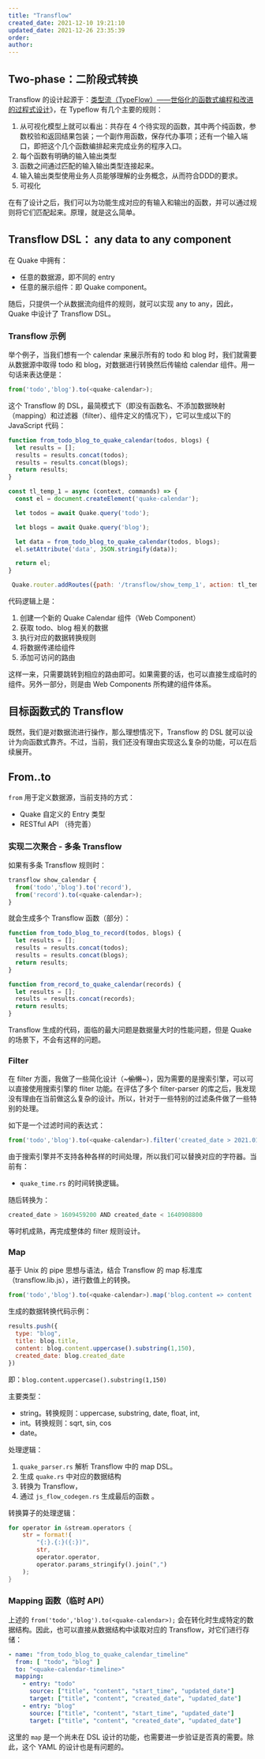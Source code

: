 ```yaml
---
title: "Transflow"
created_date: 2021-12-10 19:21:10
updated_date: 2021-12-26 23:35:39
order: 
author: 
---
```


## Two-phase：二阶段式转换

Transflow 的设计起源于：[类型流（TypeFlow）——世俗化的函数式编程和改进的过程式设计](https://zhuanlan.zhihu.com/p/341089716)》，在 Typeflow 有几个主要的规则：

1. 从可视化模型上就可以看出：共存在 4 个待实现的函数，其中两个纯函数，参数校验和返回结果包装；一个副作用函数，保存代办事项；还有一个输入端口，即把这个几个函数编排起来完成业务的程序入口。
2. 每个函数有明确的输入输出类型
3. 函数之间通过匹配的输入输出类型连接起来。
4. 输入输出类型使用业务人员能够理解的业务概念，从而符合DDD的要求。
5. 可视化

在有了设计之后，我们可以为功能生成对应的有输入和输出的函数，并可以通过规则将它们匹配起来。原理，就是这么简单。

## Transflow DSL： any data to any component

在 Quake 中拥有：

- 任意的数据源，即不同的 entry
- 任意的展示组件：即 Quake component。

随后，只提供一个从数据流向组件的规则，就可以实现 any to any，因此，Quake 中设计了 Transflow DSL。

### Transflow 示例

举个例子，当我们想有一个 calendar 来展示所有的 todo 和 blog 时，我们就需要从数据源中取得 todo 和 blog，对数据进行转换然后传输给 calendar 组件。用一句话来表达便是：

```javascript
from('todo','blog').to(<quake-calendar>);
```

这个 Transflow 的 DSL，最简模式下（即没有函数名、不添加数据映射（mapping）和过滤器（filter）、组件定义的情况下），它可以生成以下的 JavaScript  代码：

```javascript
function from_todo_blog_to_quake_calendar(todos, blogs) {
  let results = [];
  results = results.concat(todos);
  results = results.concat(blogs);
  return results;
}

const tl_temp_1 = async (context, commands) => {
  const el = document.createElement('quake-calendar');

  let todos = await Quake.query('todo');

  let blogs = await Quake.query('blog');

  let data = from_todo_blog_to_quake_calendar(todos, blogs);
  el.setAttribute('data', JSON.stringify(data));

  return el;
}

 Quake.router.addRoutes({path: '/transflow/show_temp_1', action: tl_temp_1 },)
```

代码逻辑上是：

1. 创建一个新的 Quake Calendar 组件（Web Component）
2. 获取 todo、blog 相关的数据
3. 执行对应的数据转换规则
4. 将数据传递给组件
5. 添加可访问的路由

这样一来，只需要跳转到相应的路由即可。如果需要的话，也可以直接生成临时的组件。另外一部分，则是由 Web Components 所构建的组件体系。

## 目标函数式的 Transflow

既然，我们是对数据流进行操作，那么理想情况下，Transflow 的 DSL 就可以设计为向函数式靠齐。不过，当前，我们还没有理由实现这么复杂的功能，可以在后续展开。

## From..to

`from` 用于定义数据源，当前支持的方式：

* Quake 自定义的 Entry 类型
* RESTful  API （待完善）

### 实现二次聚合 - 多条 Transflow

如果有多条 Transflow 规则时：

```javascript
transflow show_calendar {
  from('todo','blog').to('record'),
  from('record').to(<quake-calendar>);
}
```

就会生成多个 Transflow 函数（部分）：

```javascript
function from_todo_blog_to_record(todos, blogs) {
  let results = [];
  results = results.concat(todos);
  results = results.concat(blogs);
  return results;
}

function from_record_to_quake_calendar(records) {
  let results = [];
  results = results.concat(records);
  return results;
}
```

Transflow 生成的代码，面临的最大问题是数据量大时的性能问题，但是 Quake 的场景下，不会有这样的问题。

### Filter

在 filter 方面，我做了一些简化设计（\~~~偷懒~~\~），因为需要的是搜索引擎，可以可以直接使用搜索引擎的 fliter 功能。在评估了多个 filter-parser 的库之后，我发现没有理由在当前做这么复杂的设计。所以，针对于一些特别的过滤条件做了一些特别的处理。

如下是一个过滤时间的表达式：

```javascript
from('todo','blog').to(<quake-calendar>).filter('created_date > 2021.01.01 AND created_date < 2021.12.31')
```

由于搜索引擎并不支持各种各样的时间处理，所以我们可以替换对应的字符器。当前有：

* `quake_time.rs` 的时间转换逻辑。

随后转换为：

```javascript
created_date > 1609459200 AND created_date < 1640908800
```

等时机成熟，再完成整体的 filter 规则设计。

### Map

基于 Unix 的 pipe 思想与语法，结合 Transflow 的 map 标准库（transflow.lib.js），进行数值上的转换。

```javascript
from('todo','blog').to(<quake-calendar>).map('blog.content => content | uppercase | substring(1, 150)')
```

生成的数据转换代码示例：

```javascript
results.push({
  type: "blog",
  title: blog.title,
  content: blog.content.uppercase().substring(1,150),
  created_date: blog.created_date
})
```

即：`blog.content.uppercase().substring(1,150)`

主要类型：

* string。转换规则：uppercase, substring, date, float, int,
* int。转换规则：sqrt, sin, cos
* date。

处理逻辑：


1. `quake_parser.rs` 解析 Transflow 中的 map DSL。
2. 生成 `quake.rs` 中对应的数据结构
3. 转换为 Transflow，
4. 通过 `js_flow_codegen.rs` 生成最后的函数 。

转换算子的处理逻辑：

```rust
for operator in &stream.operators {
    str = format!(
        "{:}.{:}({:})",
        str,
        operator.operator,
        operator.params_stringify().join(",")
    );
}
```

### Mapping 函数（临时 API）

上述的 `from('todo','blog').to(<quake-calendar>);` 会在转化时生成特定的数据结构。因此，也可以直接从数据结构中读取对应的 Transflow，对它们进行存储：

```yaml
- name: "from_todo_blog_to_quake_calendar_timeline"
  from: [ "todo", "blog" ]
  to: "<quake-calendar-timeline>"
  mapping:
    - entry: "todo"
      source: ["title", "content", "start_time", "updated_date"]
      target: ["title", "content", "created_date", "updated_date"]
    - entry: "blog"
      source: ["title", "content", "start_time", "updated_date"]
      target: ["title", "content", "created_date", "updated_date"]
```

这里的 `map` 是一个尚未在 DSL 设计的功能，也需要进一步验证是否真的需要。除此，这个 YAML 的设计也是有问题的。

### 